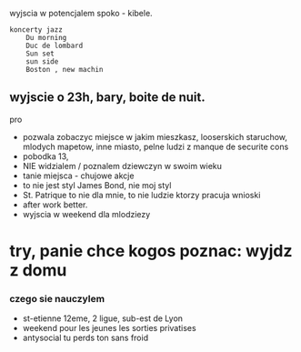 
wyjscia w potencjalem 
    spoko
        - kibele. 

    koncerty jazz
        Du morning 
        Duc de lombard
        Sun set 
        sun side
        Boston , new machin


## wyjscie o 23h, bary, boite de nuit. 
pro
- pozwala zobaczyc miejsce w jakim mieszkasz, looserskich staruchow, mlodych mapetow, inne miasto, pelne ludzi z manque de securite
cons
- pobodka 13, 
- NIE widzialem / poznalem dziewczyn w swoim wieku
- tanie miejsca - chujowe akcje
- to nie jest styl James Bond, nie moj styl
- St. Patrique to nie dla mnie, to nie ludzie ktorzy pracuja
wnioski
- after work better. 
- wyjscia w weekend dla mlodziezy

# try, panie chce kogos poznac: wyjdz z domu

### czego sie nauczylem 
- st-etienne 12eme, 2 ligue, sub-est de Lyon
- weekend pour les jeunes les sorties privatises
- antysocial tu perds ton sans froid

